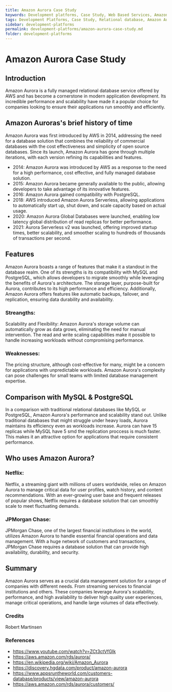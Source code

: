 ```yaml
---
title: Amazon Aurora Case Study
keywords: Development platforms, Case Study, Web Based Services, Amazon Aurora, AWS, Relational database
tags: Development Platforms, Case Study, Relational database, Amazon Aurora, AWS, Scalability
sidebar: development-platforms
permalink: development-platforms/amazon-aurora-case-study.md
folder: development-platforms
---
```


# Amazon Aurora Case Study

## Introduction

Amazon Aurora is a fully managed relational database service offered by AWS and has become a cornerstone in modern application development. Its incredible performance and scalability have made it a popular choice for companies looking to ensure their applications run smoothly and efficiently.

## Amazon Auroras's brief history of time 

Amazon Aurora was first introduced by AWS in 2014, addressing the need for a database solution that combines the reliability of commercial databases with the cost effectiveness and simplicity of open source databases. Since its launch, Amazon Aurora has gone through multiple iterations, with each version refining its capabilities and features.

- 2014: Amazon Aurora was introduced by AWS as a response to the need for a high performance, cost effective, and fully managed database solution.
- 2015: Amazon Aurora became generally available to the public, allowing developers to take advantage of its innovative features.
- 2016: Amazon Aurora gained compatibility with PostgreSQL.
- 2018: AWS introduced Amazon Aurora Serverless, allowing applications to automatically start up, shut down, and scale capacity based on actual usage.
- 2020: Amazon Aurora Global Databases were launched, enabling low latency global distribution of read replicas for better performance.
- 2021: Aurora Serverless v2 was launched, offering improved startup times, better scalability, and smoother scaling to hundreds of thousands of transactions per second.

## Features

Amazon Aurora boasts a range of features that make it a standout in the database realm. One of its strengths is its compatibility with MySQL and PostgreSQL, which allows developers to migrate smoothly while leveraging the benefits of Aurora's architecture. The storage layer, purpose-built for Aurora, contributes to its high performance and efficiency. Additionally, Amazon Aurora offers features like automatic backups, failover, and replication, ensuring data durability and availability.

### Streangths:

Scalability and Flexibility: Amazon Aurora's storage volume can automatically grow as data grows, eliminating the need for manual intervention. The read and write scaling capabilities make it possible to handle increasing workloads without compromising performance.

### Weaknesses: 

The pricing structure, although cost-effective for many, might be a concern for applications with unpredictable workloads. Amazon Aurora's complexity can pose challenges for small teams with limited database management expertise.

## Comparison with MySQL & PostgreSQL

In a comparison with traditional relational databases like MySQL or PostgreSQL, Amazon Aurora's performance and scalability stand out. Unlike traditional databases that might struggle under heavy loads, Aurora maintains its efficiency even as workloads increase. Aurora can have 15 replicas while MySQL have 5 smd the replication proccess is much faster.  This makes it an attractive option for applications that require consistent performance.

## Who uses Amazon Aurora?

### Netflix:

Netflix, a streaming giant with millions of users worldwide, relies on Amazon Aurora to manage critical data for user profiles, watch history, and content recommendations. With an ever-growing user base and frequent releases of popular shows, Netflix requires a database solution that can smoothly scale to meet fluctuating demands.

### JPMorgan Chase:

JPMorgan Chase, one of the largest financial institutions in the world, utilizes Amazon Aurora to handle essential financial operations and data management. With a huge network of customers and transactions, JPMorgan Chase requires a database solution that can provide high availability, durability, and security.

## Summary

Amazon Aurora serves as a crucial data management solution for a range of companies with different needs. From streaming services to financial institutions and others. These companies leverage Aurora's scalability, performance, and high availability to deliver high quality user experiences, manage critical operations, and handle large volumes of data effectively.


### Credits

Robert Martinsen

### References

- https://www.youtube.com/watch?v=ZCt3ctVfGIk
- https://aws.amazon.com/rds/aurora/
- https://en.wikipedia.org/wiki/Amazon_Aurora
- https://discovery.hgdata.com/product/amazon-aurora
- https://www.appsruntheworld.com/customers-database/products/view/amazon-aurora
- https://aws.amazon.com/rds/aurora/customers/